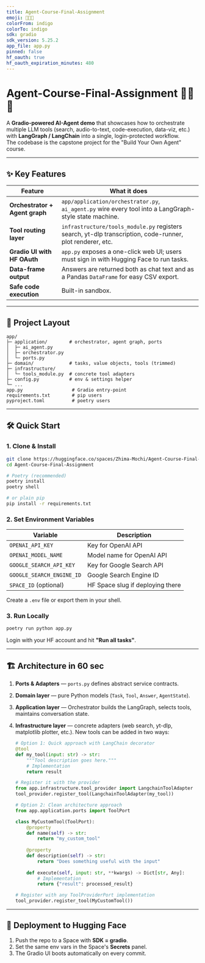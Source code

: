 ```yaml
---
title: Agent-Course-Final-Assignment
emoji: 🧑‍🔬🤖
colorFrom: indigo
colorTo: indigo
sdk: gradio
sdk_version: 5.25.2
app_file: app.py
pinned: false
hf_oauth: true
hf_oauth_expiration_minutes: 480
---
```


# Agent-Course-Final-Assignment 🧑‍🔬🤖

A **Gradio-powered AI-Agent demo** that showcases how to orchestrate multiple LLM tools (search, audio-to-text, code-execution, data-viz, etc.) with **LangGraph / LangChain** into a single, login-protected workflow.  
The codebase is the capstone project for the "Build Your Own Agent" course.

---

## ✨ Key Features
| Feature | What it does |
|---------|--------------|
| **Orchestrator + Agent graph** | `app/application/orchestrator.py`, `ai_agent.py` wire every tool into a LangGraph-style state machine. |
| **Tool routing layer** | `infrastructure/tools_module.py` registers search, yt-dlp transcription, code-runner, plot renderer, etc. |
| **Gradio UI with HF OAuth** | `app.py` exposes a one-click web UI; users must sign in with Hugging Face to run tasks. |
| **Data-frame output** | Answers are returned both as chat text and as a Pandas `DataFrame` for easy CSV export. |
| **Safe code execution** | Built-in sandbox. |

---

## 📂 Project Layout
```
app/
├─ application/        # orchestrator, agent graph, ports
│  ├─ ai_agent.py
│  ├─ orchestrator.py
│  └─ ports.py
├─ domain/             # tasks, value objects, tools (trimmed)
├─ infrastructure/
│  └─ tools_module.py  # concrete tool adapters
├─ config.py           # env & settings helper
└─ ...
app.py                  # Gradio entry-point
requirements.txt        # pip users
pyproject.toml          # poetry users
```

---

## 🛠️ Quick Start

### 1. Clone & Install
```bash
git clone https://huggingface.co/spaces/Zhima-Mochi/Agent-Course-Final-Assignment
cd Agent-Course-Final-Assignment

# Poetry (recommended)
poetry install
poetry shell

# or plain pip
pip install -r requirements.txt
```

### 2. Set Environment Variables

| Variable                        | Description                        |
| ------------------------------- | ---------------------------------- |
| `OPENAI_API_KEY`                | Key for OpenAI API                 |
| `OPENAI_MODEL_NAME`             | Model name for OpenAI API          |
| `GOOGLE_SEARCH_API_KEY`         | Key for Google Search API          |
| `GOOGLE_SEARCH_ENGINE_ID`       | Google Search Engine ID            |
| `SPACE_ID` (optional)           | HF Space slug if deploying there   |

Create a `.env` file or export them in your shell.

### 3. Run Locally

```bash
poetry run python app.py
```

Login with your HF account and hit **"Run all tasks"**.

---

## 🏗️ Architecture in 60 sec

1. **Ports & Adapters** — `ports.py` defines abstract service contracts.
2. **Domain layer** — pure Python models (`Task`, `Tool`, `Answer`, `AgentState`).
3. **Application layer** — Orchestrator builds the LangGraph, selects tools, maintains conversation state.
4. **Infrastructure layer** — concrete adapters (web search, yt-dlp, matplotlib plotter, etc.).
   New tools can be added in two ways:

   ```python
   # Option 1: Quick approach with LangChain decorator
   @tool
   def my_tool(input: str) -> str:
       """Tool description goes here."""
       # Implementation
       return result
   
   # Register it with the provider
   from app.infrastructure.tool_provider import LangchainToolAdapter
   tool_provider.register_tool(LangchainToolAdapter(my_tool))
   
   # Option 2: Clean architecture approach
   from app.application.ports import ToolPort
   
   class MyCustomTool(ToolPort):
       @property
       def name(self) -> str:
           return "my_custom_tool"
       
       @property
       def description(self) -> str:
           return "Does something useful with the input"
       
       def execute(self, input: str, **kwargs) -> Dict[str, Any]:
           # Implementation
           return {"result": processed_result}
   
   # Register with any ToolProviderPort implementation
   tool_provider.register_tool(MyCustomTool())
   ```

---

## 🚀 Deployment to Hugging Face

1. Push the repo to a Space with **SDK = gradio**.
2. Set the same env vars in the Space's **Secrets** panel.
3. The Gradio UI boots automatically on every commit.

